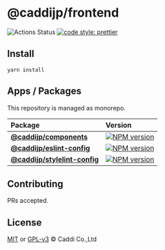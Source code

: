 # @caddijp/frontend

![Actions Status](https://github.com/caddijp/frontend/workflows/Node%20CI/badge.svg)
[![code style: prettier](https://img.shields.io/badge/code_style-prettier-ff69b4.svg?style=flat-square)](https://github.com/prettier/prettier)

## Install

    yarn install

## Apps / Packages

This repository is managed as monorepo.

| Package                                                      | Version                                                                                                                              |
| :----------------------------------------------------------- | :----------------------------------------------------------------------------------------------------------------------------------- |
| **[@caddijp/components](./packages/components)**             | [![NPM version](https://badge.fury.io/js/%40caddijp%2Fcomponents.svg)](https://badge.fury.io/js/%40caddijp%2Fstylelint-config)       |
| **[@caddijp/eslint-config](./packages/eslint-config)**       | [![NPM version](https://badge.fury.io/js/%40caddijp%2Feslint-config.svg)](https://badge.fury.io/js/%40caddijp%2Feslint-config)       |
| **[@caddijp/stylelint-config](./packages/stylelint-config)** | [![NPM version](https://badge.fury.io/js/%40caddijp%2Fstylelint-config.svg)](https://badge.fury.io/js/%40caddijp%2Fstylelint-config) |

## Contributing

PRs accepted.

## License

[MIT](./LICENSE) or [GPL-v3](./packages/components/LICENSE) © Caddi Co.,Ltd
